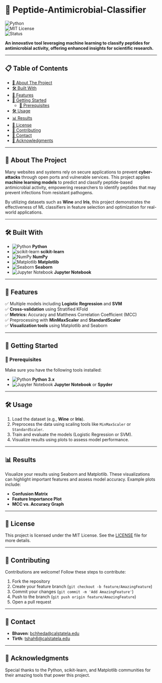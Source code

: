 # 🚀 Peptide-Antimicrobial-Classifier  

![Python](https://img.shields.io/badge/Python-3.x-blue?logo=python&logoColor=white)  
![MIT License](https://img.shields.io/badge/License-MIT-green.svg)  
![Status](https://img.shields.io/badge/Status-Active-brightgreen)  

**An innovative tool leveraging machine learning to classify peptides for antimicrobial activity, offering enhanced insights for scientific research.**  

---

## 📋 Table of Contents  
- [🧐 About The Project](#about-the-project)  
- [🛠️ Built With](#built-with)  
- [🌟 Features](#features)  
- [🚀 Getting Started](#getting-started)  
  - [🔧 Prerequisites](#prerequisites)  
- [🛠️ Usage](#usage)  
- [📊 Results](#results)  
- [📜 License](#license)  
- [🤝 Contributing](#contributing)  
- [📧 Contact](#contact)  
- [📌 Acknowledgments](#acknowledgments)  

---

## 🧐 About The Project  

Many websites and systems rely on secure applications to prevent **cyber-attacks** through open ports and vulnerable services. This project applies **machine learning models** to predict and classify peptide-based antimicrobial activity, empowering researchers to identify peptides that may prevent infections from resistant pathogens.

By utilizing datasets such as **Wine** and **Iris**, this project demonstrates the effectiveness of ML classifiers in feature selection and optimization for real-world applications.

---

## 🛠️ Built With  
- ![Python](https://img.shields.io/badge/Python-3.x-blue?logo=python&logoColor=white) **Python**  
- ![scikit-learn](https://img.shields.io/badge/scikit--learn-orange?logo=scikitlearn&logoColor=white) **scikit-learn**  
- ![NumPy](https://img.shields.io/badge/NumPy-013243?logo=numpy&logoColor=white) **NumPy**  
- ![Matplotlib](https://img.shields.io/badge/Matplotlib-11557C?logo=plotly&logoColor=white) **Matplotlib**  
- ![Seaborn](https://img.shields.io/badge/Seaborn-3776AB?logo=python&logoColor=white) **Seaborn**  
- ![Jupyter Notebook](https://img.shields.io/badge/Jupyter-Notebook-orange?logo=jupyter&logoColor=white) **Jupyter Notebook**

---

## 🌟 Features  
✅ Multiple models including **Logistic Regression** and **SVM**  
✅ **Cross-validation** using Stratified KFold  
✅ **Metrics:** Accuracy and Matthews Correlation Coefficient (MCC)  
✅ Preprocessing with **MinMaxScaler** and **StandardScaler**  
✅ **Visualization tools** using Matplotlib and Seaborn  

---

## 🚀 Getting Started  

### 🔧 Prerequisites  
Make sure you have the following tools installed:  
- ![Python](https://img.shields.io/badge/Python-3.x-blue?logo=python&logoColor=white) **Python 3.x**  
- ![Jupyter Notebook](https://img.shields.io/badge/Jupyter-Notebook-orange?logo=jupyter&logoColor=white) **Jupyter Notebook** or **Spyder**  

---

## 🛠️ Usage  
1. Load the dataset (e.g., **Wine** or **Iris**).  
2. Preprocess the data using scaling tools like `MinMaxScaler` or `StandardScaler`.  
3. Train and evaluate the models (Logistic Regression or SVM).  
4. Visualize results using plots to assess model performance.

---

## 📊 Results  

Visualize your results using Seaborn and Matplotlib. These visualizations can highlight important features and assess model accuracy. Example plots include:

- **Confusion Matrix**  
- **Feature Importance Plot**  
- **MCC vs. Accuracy Graph**  

---

## 📜 License  

This project is licensed under the MIT License. See the [LICENSE](LICENSE) file for more details.

---

## 🤝 Contributing  

Contributions are welcome! Follow these steps to contribute:

1. Fork the repository  
2. Create your feature branch (`git checkout -b feature/AmazingFeature`)  
3. Commit your changes (`git commit -m 'Add AmazingFeature'`)  
4. Push to the branch (`git push origin feature/AmazingFeature`)  
5. Open a pull request  

---

## 📧 Contact  

- **Bhaven**: bchheda@calstatela.edu  
- **Tirth**: tshah6@calstatela.edu  

---

## 📌 Acknowledgments  

Special thanks to the Python, scikit-learn, and Matplotlib communities for their amazing tools that power this project.
